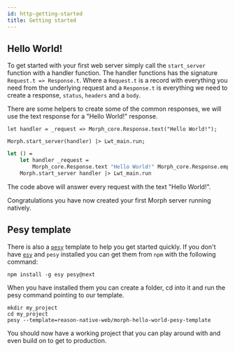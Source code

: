 ```yaml
---
id: http-getting-started
title: Getting started
---
```


## Hello World!

To get started with your first web server simply call the `start_server` function with a handler function. The handler functions has the signature `Request.t => Response.t`. Where a `Request.t` is a record with everything you need from the underlying request and a `Response.t` is everything we need to create a response, `status`, `headers` and a `body`.

There are some helpers to create some of the common responses, we will use the text response for a "Hello World!" response.

<!--DOCUSAURUS_CODE_TABS-->
<!--Reason-->

```reason
let handler = _request => Morph_core.Response.text("Hello World!");

Morph.start_server(handler) |> Lwt_main.run;
```

<!--OCaml-->

```ocaml
let () =
    let handler _request =
        Morph_core.Response.text "Hello World!" Morph_core.Response.empty in
    Morph.start_server handler |> Lwt_main.run
```

<!--END_DOCUSAURUS_CODE_TABS-->

The code above will answer every request with the text "Hello World!".

Congratulations you have now created your first Morph server running natively.

## Pesy template

There is also a [`pesy`](https://github.com/esy/pesy) template to help you get started quickly. If you don't have [`esy`](https://esy.sh) and `pesy` installed you can get them from `npm` with the following command:

```
npm install -g esy pesy@next
```

When you have installed them you can create a folder, cd into it and run the pesy command pointing to our template.

```
mkdir my_project
cd my_project
pesy --template=reason-native-web/morph-hello-world-pesy-template
```

You should now have a working project that you can play around with and even build on to get to production.
